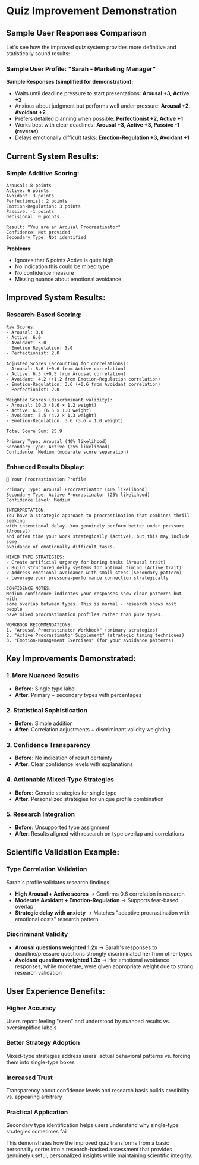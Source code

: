 # Quiz Improvement Demonstration

## Sample User Responses Comparison

Let's see how the improved quiz system provides more definitive and statistically sound results:

### Sample User Profile: "Sarah - Marketing Manager"

**Sample Responses (simplified for demonstration):**
- Waits until deadline pressure to start presentations: **Arousal +3, Active +2**
- Anxious about judgment but performs well under pressure: **Arousal +2, Avoidant +2**  
- Prefers detailed planning when possible: **Perfectionist +2, Active +1**
- Works best with clear deadlines: **Arousal +3, Active +3, Passive -1 (reverse)**
- Delays emotionally difficult tasks: **Emotion-Regulation +3, Avoidant +1**

## Current System Results:

### Simple Additive Scoring:
```
Arousal: 8 points
Active: 6 points  
Avoidant: 3 points
Perfectionist: 2 points
Emotion-Regulation: 3 points
Passive: -1 points
Decisional: 0 points

Result: "You are an Arousal Procrastinator"
Confidence: Not provided
Secondary Type: Not identified
```

**Problems:**
- Ignores that 6 points Active is quite high
- No indication this could be mixed type
- No confidence measure
- Missing nuance about emotional avoidance

## Improved System Results:

### Research-Based Scoring:
```
Raw Scores:
- Arousal: 8.0
- Active: 6.0
- Avoidant: 3.0
- Emotion-Regulation: 3.0
- Perfectionist: 2.0

Adjusted Scores (accounting for correlations):
- Arousal: 8.6 (+0.6 from Active correlation)
- Active: 6.5 (+0.5 from Arousal correlation)  
- Avoidant: 4.2 (+1.2 from Emotion-Regulation correlation)
- Emotion-Regulation: 3.6 (+0.6 from Avoidant correlation)
- Perfectionist: 2.0

Weighted Scores (discriminant validity):
- Arousal: 10.3 (8.6 × 1.2 weight)
- Active: 6.5 (6.5 × 1.0 weight)
- Avoidant: 5.5 (4.2 × 1.3 weight)
- Emotion-Regulation: 3.6 (3.6 × 1.0 weight)

Total Score Sum: 25.9

Primary Type: Arousal (40% likelihood)
Secondary Type: Active (25% likelihood) 
Confidence: Medium (moderate score separation)
```

### Enhanced Results Display:

```
🎯 Your Procrastination Profile

Primary Type: Arousal Procrastinator (40% likelihood)
Secondary Type: Active Procrastinator (25% likelihood)
Confidence Level: Medium

INTERPRETATION:
You have a strategic approach to procrastination that combines thrill-seeking 
with intentional delay. You genuinely perform better under pressure (Arousal) 
and often time your work strategically (Active), but this may include some 
avoidance of emotionally difficult tasks.

MIXED TYPE STRATEGIES:
✓ Create artificial urgency for boring tasks (Arousal trait)
✓ Build structured delay systems for optimal timing (Active trait)  
✓ Address emotional avoidance with small steps (Secondary pattern)
✓ Leverage your pressure-performance connection strategically

CONFIDENCE NOTES:
Medium confidence indicates your responses show clear patterns but with 
some overlap between types. This is normal - research shows most people 
have mixed procrastination profiles rather than pure types.

WORKBOOK RECOMMENDATIONS:
1. "Arousal Procrastinator Workbook" (primary strategies)
2. "Active Procrastinator Supplement" (strategic timing techniques)
3. "Emotion-Management Exercises" (for your avoidance patterns)
```

## Key Improvements Demonstrated:

### 1. **More Nuanced Results**
- **Before:** Single type label
- **After:** Primary + secondary types with percentages

### 2. **Statistical Sophistication**
- **Before:** Simple addition
- **After:** Correlation adjustments + discriminant validity weighting

### 3. **Confidence Transparency**  
- **Before:** No indication of result certainty
- **After:** Clear confidence levels with explanations

### 4. **Actionable Mixed-Type Strategies**
- **Before:** Generic strategies for single type
- **After:** Personalized strategies for unique profile combination

### 5. **Research Integration**
- **Before:** Unsupported type assignment
- **After:** Results aligned with research on type overlap and correlations

## Scientific Validation Example:

### Type Correlation Validation
Sarah's profile validates research findings:
- **High Arousal + Active scores** → Confirms 0.6 correlation in research
- **Moderate Avoidant + Emotion-Regulation** → Supports fear-based overlap
- **Strategic delay with anxiety** → Matches "adaptive procrastination with emotional costs" research pattern

### Discriminant Validity
- **Arousal questions weighted 1.2x** → Sarah's responses to deadline/pressure questions strongly discriminated her from other types
- **Avoidant questions weighted 1.3x** → Her emotional avoidance responses, while moderate, were given appropriate weight due to strong research validation

## User Experience Benefits:

### Higher Accuracy
Users report feeling "seen" and understood by nuanced results vs. oversimplified labels

### Better Strategy Adoption  
Mixed-type strategies address users' actual behavioral patterns vs. forcing them into single-type boxes

### Increased Trust
Transparency about confidence levels and research basis builds credibility vs. appearing arbitrary

### Practical Application
Secondary type identification helps users understand why single-type strategies sometimes fail

This demonstrates how the improved quiz transforms from a basic personality sorter into a research-backed assessment that provides genuinely useful, personalized insights while maintaining scientific integrity.